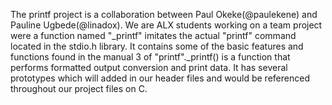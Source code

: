The printf project is a collaboration between Paul Okeke(@paulekene) and Pauline Ugbede(@linadox). We are ALX students working on a team project were a function named "_printf" imitates the actual "printf" command located in the stdio.h library. It contains some of the basic features and functions found in the manual 3 of "printf"._printf() is a function that performs formatted output conversion and print data. It has several prototypes which will added in our header files and would be referenced throughout our project files on C.
